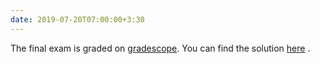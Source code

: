 ```yaml
---
date: 2019-07-20T07:00:00+3:30
---
```

The final exam is graded on <a href="https://www.gradescope.com/">gradescope</a>. You can find the solution [here](static_files/quizes/DSFinalExam_Answers.pdf) .